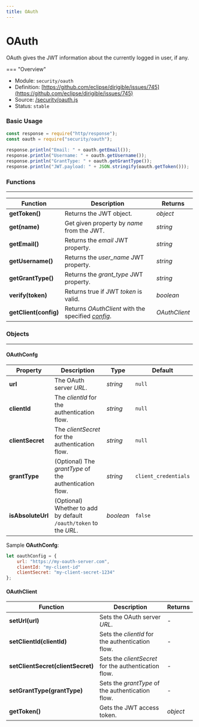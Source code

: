 ```yaml
---
title: OAuth
---
```


OAuth
===

OAuth gives the JWT information about the currently logged in user, if any.

=== "Overview"
- Module: `security/oauth`
- Definition: [https://github.com/eclipse/dirigible/issues/745](https://github.com/eclipse/dirigible/issues/745)
- Source: [/security/oauth.js](https://github.com/eclipse/dirigible/blob/master/components/api-security/src/main/resources/META-INF/dirigible/security/oauth.js)
- Status: `stable`


### Basic Usage

```javascript
const response = require("http/response");
const oauth = require("security/oauth");
 
response.println("Email: " + oauth.getEmail());
response.println("Username: " + oauth.getUsername());
response.println("GrantType: " + oauth.getGrantType());
response.println("JWT.payload: " + JSON.stringify(oauth.getToken()));
```

### Functions

---

Function     | Description | Returns
------------ | ----------- | --------
**getToken()**   | Returns the JWT object. | *object*
**get(name)**   | Get given property by *name* from the JWT. | *string*
**getEmail()**   | Returns the *email* JWT property. | *string*
**getUsername()**   | Returns the *user_name* JWT property. | *string*
**getGrantType()**   | Returns the *grant_type* JWT property. | *string*
**verify(token)**   | Returns true if JWT *token* is valid. | *boolean*
**getClient(config)**   | Returns *OAuthClient* with the specified *[config](#oauthconfg)*. | *OAuthClient*

### Objects

---

#### OAuthConfg

Property     | Description | Type     | Default
------------ | ----------- | -------- | --------
**url**   | The OAuth server *URL*. | *string* | `null`
**clientId**   | The  *clientId* for the authentication flow. | *string* | `null`
**clientSecret**   | The  *clientSecret* for the authentication flow. | *string* | `null`
**grantType**   | (Optional) The  *grantType* of the authentication flow. | *string* | `client_credentials`
**isAbsoluteUrl**   | (Optional) Whether to add by default `/oauth/token` to the *URL*. | *boolean* | `false`

Sample **OAuthConfg**:

```javascript
let oauthConfig = {
    url: "https://my-oauth-server.com",
    clientId: "my-client-id"
    clientSecret: "my-client-secret-1234"
};
```


#### OAuthClient

Function     | Description | Returns
------------ | ----------- | --------
**setUrl(url)**   | Sets the OAuth server *URL*. | *-*
**setClientId(clientId)**   | Sets the  *clientId* for the authentication flow. | *-*
**setClientSecret(clientSecret)**   | Sets the  *clientSecret* for the authentication flow. | *-*
**setGrantType(grantType)**   | Sets the  *grantType* of the authentication flow. | *-*
**getToken()**   | Gets the JWT access token. | *object*
